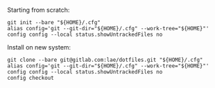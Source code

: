 Starting from scratch:

```
git init --bare "${HOME}/.cfg"
alias config='git --git-dir="${HOME}/.cfg" --work-tree="${HOME}"'
config config --local status.showUntrackedFiles no
```

Install on new system:

```
git clone --bare git@gitlab.com:lae/dotfiles.git "${HOME}/.cfg"
alias config='git --git-dir="${HOME}/.cfg" --work-tree="${HOME}"'
config config --local status.showUntrackedFiles no
config checkout
```

